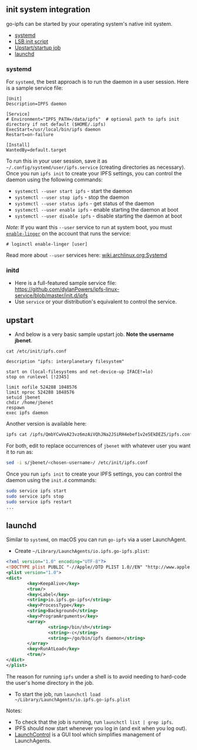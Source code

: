 ## init system integration

go-ipfs can be started by your operating system's native init system.

- [systemd](#systemd)
- [LSB init script](#initd)
- [Upstart/startup job](#upstart)
- [launchd](#launchd)

### systemd

For `systemd`, the best approach is to run the daemon in a user session. Here is a sample service file:

```systemd
[Unit]
Description=IPFS daemon

[Service]
# Environment="IPFS_PATH=/data/ipfs"  # optional path to ipfs init directory if not default ($HOME/.ipfs)
ExecStart=/usr/local/bin/ipfs daemon
Restart=on-failure

[Install]
WantedBy=default.target
```

To run this in your user session, save it as `~/.config/systemd/user/ipfs.service` (creating directories as necessary). Once you run `ipfs init` to create your IPFS settings, you can control the daemon using the following commands:

* `systemctl --user start ipfs` - start the daemon
* `systemctl --user stop ipfs` - stop the daemon
* `systemctl --user status ipfs` - get status of the daemon
* `systemctl --user enable ipfs` - enable starting the daemon at boot
* `systemctl --user disable ipfs` - disable starting the daemon at boot

*Note:* If you want this `--user` service to run at system boot, you must [`enable-linger`](http://www.freedesktop.org/software/systemd/man/loginctl.html) on the account that runs the service:

```
# loginctl enable-linger [user]
```
Read more about `--user` services here: [wiki.archlinux.org:Systemd ](https://wiki.archlinux.org/index.php/Systemd/User#Automatic_start-up_of_systemd_user_instances)

### initd

- Here is a full-featured sample service file: https://github.com/dylanPowers/ipfs-linux-service/blob/master/init.d/ipfs
- Use `service` or your distribution's equivalent to control the service.

##  upstart

- And below is a very basic sample upstart job. **Note the username jbenet**.

```
cat /etc/init/ipfs.conf
```
```
description "ipfs: interplanetary filesystem"

start on (local-filesystems and net-device-up IFACE!=lo)
stop on runlevel [!2345]

limit nofile 524288 1048576
limit nproc 524288 1048576
setuid jbenet
chdir /home/jbenet
respawn
exec ipfs daemon
```

Another version is available here:

```sh
ipfs cat /ipfs/QmbYCwVeA23vz6mzAiVQhJNa2JSiRH4ebef1v2e5EkDEZS/ipfs.conf >/etc/init/ipfs.conf
```

For both, edit to replace occurrences of `jbenet` with whatever user you want it to run as:

```sh
sed -i s/jbenet/<chosen-username>/ /etc/init/ipfs.conf
```

Once you run `ipfs init` to create your IPFS settings, you can control the daemon using the `init.d` commands:

```sh
sudo service ipfs start
sudo service ipfs stop
sudo service ipfs restart
...
```

## launchd

Similar to `systemd`, on macOS you can run `go-ipfs` via a user LaunchAgent.

- Create `~/Library/LaunchAgents/io.ipfs.go-ipfs.plist`:

```xml
<?xml version="1.0" encoding="UTF-8"?>
<!DOCTYPE plist PUBLIC "-//Apple//DTD PLIST 1.0//EN" "http://www.apple.com/DTDs/PropertyList-1.0.dtd">
<plist version="1.0">
<dict>
        <key>KeepAlive</key>
        <true/>
        <key>Label</key>
        <string>io.ipfs.go-ipfs</string>
        <key>ProcessType</key>
        <string>Background</string>
        <key>ProgramArguments</key>
        <array>
                <string>/bin/sh</string>
                <string>-c</string>
                <string>~/go/bin/ipfs daemon</string>
        </array>
        <key>RunAtLoad</key>
        <true/>
</dict>
</plist>
```
The reason for running `ipfs` under a shell is to avoid needing to hard-code the user's home directory in the job.

- To start the job, run `launchctl load ~/Library/LaunchAgents/io.ipfs.go-ipfs.plist`

Notes:

- To check that the job is running, run `launchctl list | grep ipfs`.
- IPFS should now start whenever you log in (and exit when you log out).
- [LaunchControl](http://www.soma-zone.com/LaunchControl/) is a GUI tool which simplifies management of LaunchAgents.
